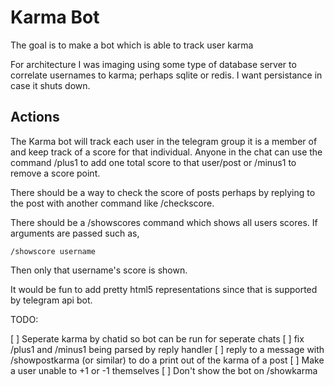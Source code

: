 # Karma Bot
The goal is to make a bot which is able to track user karma 

For architecture I was imaging using some type of database server to correlate usernames to karma; perhaps sqlite or redis. I want persistance in case it shuts down.


## Actions
The Karma bot will track each user in the telegram group it is a member of and keep track of a score for that individual. Anyone in the chat can use the command /plus1 to add one total score to that user/post or /minus1 to remove a score point.

There should be a way to check the score of posts perhaps by replying to the post with another command like /checkscore.

There should be a /showscores command which shows all users scores. If arguments are passed such as,

```
/showscore username
```

Then only that username's score is shown.

It would be fun to add pretty html5 representations since that is supported by telegram api bot.


TODO:

[ ] Seperate karma by chatid so bot can be run for seperate chats
[ ] fix /plus1 and /minus1 being parsed by reply handler
[ ] reply to a message with /showpostkarma (or similar) to do a print out of the karma of a post 
[ ] Make a user unable to +1 or -1 themselves
[ ] Don't show the bot on /showkarma